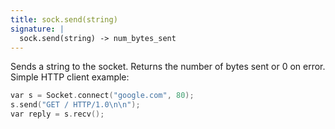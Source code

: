 ```yaml
---
title: sock.send(string)
signature: |
  sock.send(string) -> num_bytes_sent
---
```


Sends a string to the socket. Returns the number of bytes sent or 0 on error.
Simple HTTP client example:

```c
var s = Socket.connect("google.com", 80);
s.send("GET / HTTP/1.0\n\n");
var reply = s.recv();
```
